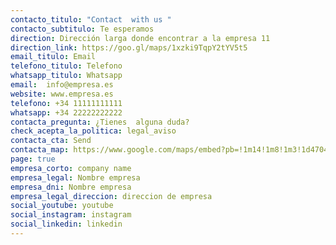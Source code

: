 ```yaml
---
contacto_titulo: "Contact  with us "
contacto_subtitulo: Te esperamos
direction: Dirección larga donde encontrar a la empresa 11 
direction_link: https://goo.gl/maps/1xzki9TqpY2tYV5t5
email_titulo: Email
telefono_titulo: Telefono
whatsapp_titulo: Whatsapp
email:  info@empresa.es
website: www.empresa.es
telefono: +34 11111111111
whatsapp: +34 22222222222
contacta_pregunta: ¿Tienes  alguna duda?
check_acepta_la_politica: legal_aviso
contacta_cta: Send
contacta_map: https://www.google.com/maps/embed?pb=!1m14!1m8!1m3!1d47040325.40757036!2d5.034099!3d43.9777!3m2!1i1024!2i768!4f13.1!3m3!1m2!1s0x0%3A0x26fdced3c04033a4!2sMadame%20Tussauds%20London!5e0!3m2!1sen!2sus!4v1642541338280!5m2!1sen!2sus
page: true
empresa_corto: company name
empresa_legal: Nombre empresa
empresa_dni: Nombre empresa
empresa_legal_direccion: direccion de empresa
social_youtube: youtube
social_instagram: instagram
social_linkedin: linkedin
---
```

